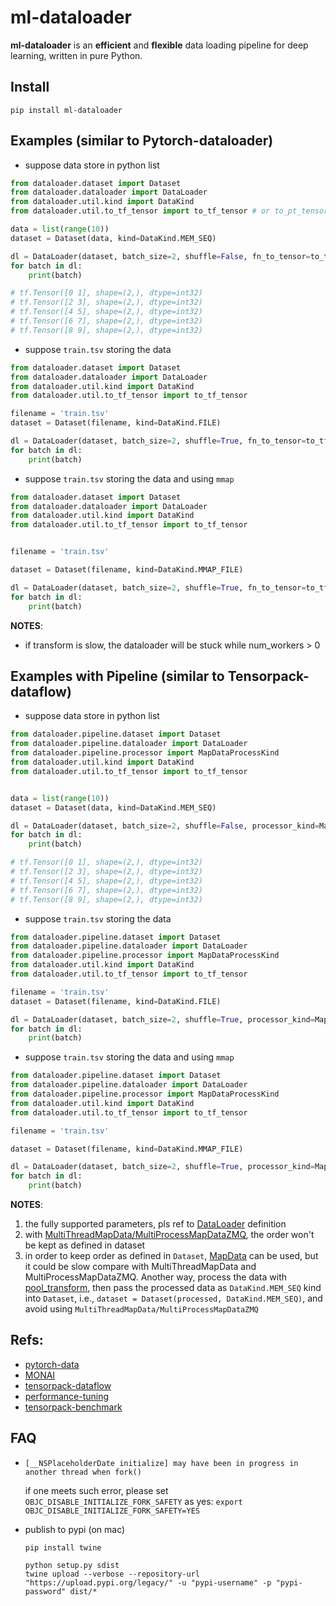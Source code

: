 # ml-dataloader

**ml-dataloader** is an **efficient** and **flexible** data loading pipeline for deep learning, written in pure Python.


## Install

`pip install ml-dataloader`


## Examples (similar to Pytorch-dataloader)

- suppose data store in python list

```python
from dataloader.dataset import Dataset
from dataloader.dataloader import DataLoader
from dataloader.util.kind import DataKind
from dataloader.util.to_tf_tensor import to_tf_tensor # or to_pt_tensor

data = list(range(10))
dataset = Dataset(data, kind=DataKind.MEM_SEQ)

dl = DataLoader(dataset, batch_size=2, shuffle=False, fn_to_tensor=to_tf_tensor)
for batch in dl:
    print(batch)

# tf.Tensor([0 1], shape=(2,), dtype=int32)
# tf.Tensor([2 3], shape=(2,), dtype=int32)
# tf.Tensor([4 5], shape=(2,), dtype=int32)
# tf.Tensor([6 7], shape=(2,), dtype=int32)
# tf.Tensor([8 9], shape=(2,), dtype=int32)
```

- suppose `train.tsv` storing the data

```python
from dataloader.dataset import Dataset
from dataloader.dataloader import DataLoader
from dataloader.util.kind import DataKind
from dataloader.util.to_tf_tensor import to_tf_tensor

filename = 'train.tsv'
dataset = Dataset(filename, kind=DataKind.FILE)

dl = DataLoader(dataset, batch_size=2, shuffle=True, fn_to_tensor=to_tf_tensor)
for batch in dl:
    print(batch)
```

- suppose `train.tsv` storing the data and using `mmap`

```python
from dataloader.dataset import Dataset
from dataloader.dataloader import DataLoader
from dataloader.util.kind import DataKind
from dataloader.util.to_tf_tensor import to_tf_tensor


filename = 'train.tsv'

dataset = Dataset(filename, kind=DataKind.MMAP_FILE)

dl = DataLoader(dataset, batch_size=2, shuffle=True, fn_to_tensor=to_tf_tensor)
for batch in dl:
    print(batch)
```

**NOTES**:

- if transform is slow, the dataloader will be stuck while num_workers > 0


## Examples with Pipeline (similar to Tensorpack-dataflow)

- suppose data store in python list

```python
from dataloader.pipeline.dataset import Dataset
from dataloader.pipeline.dataloader import DataLoader
from dataloader.pipeline.processor import MapDataProcessKind
from dataloader.util.kind import DataKind
from dataloader.util.to_tf_tensor import to_tf_tensor


data = list(range(10))
dataset = Dataset(data, kind=DataKind.MEM_SEQ)

dl = DataLoader(dataset, batch_size=2, shuffle=False, processor_kind=MapDataProcessKind.NORMAL, fn_to_tensor=to_tf_tensor)
for batch in dl:
    print(batch)

# tf.Tensor([0 1], shape=(2,), dtype=int32)
# tf.Tensor([2 3], shape=(2,), dtype=int32)
# tf.Tensor([4 5], shape=(2,), dtype=int32)
# tf.Tensor([6 7], shape=(2,), dtype=int32)
# tf.Tensor([8 9], shape=(2,), dtype=int32)
```

- suppose `train.tsv` storing the data

```python
from dataloader.pipeline.dataset import Dataset
from dataloader.pipeline.dataloader import DataLoader
from dataloader.pipeline.processor import MapDataProcessKind
from dataloader.util.kind import DataKind
from dataloader.util.to_tf_tensor import to_tf_tensor

filename = 'train.tsv'
dataset = Dataset(filename, kind=DataKind.FILE)

dl = DataLoader(dataset, batch_size=2, shuffle=True, processor_kind=MapDataProcessKind.MULTI_PROCESS, num_procs=20, fn_to_tensor=to_tf_tensor)
for batch in dl:
    print(batch)
```

- suppose `train.tsv` storing the data and using `mmap`

```python
from dataloader.pipeline.dataset import Dataset
from dataloader.pipeline.dataloader import DataLoader
from dataloader.pipeline.processor import MapDataProcessKind
from dataloader.util.kind import DataKind
from dataloader.util.to_tf_tensor import to_tf_tensor

filename = 'train.tsv'

dataset = Dataset(filename, kind=DataKind.MMAP_FILE)

dl = DataLoader(dataset, batch_size=2, shuffle=True, processor_kind=MapDataProcessKind.MULTI_PROCESS, num_procs=20, fn_to_tensor=to_tf_tensor)
for batch in dl:
    print(batch)
```

**NOTES**:

1. the fully supported parameters, pls ref to [DataLoader](https://github.com/ericxsun/ml-dataloader/blob/main/dataloader/dataloader.py) definition
2. with [MultiThreadMapData/MultiProcessMapDataZMQ](https://github.com/ericxsun/ml-dataloader/blob/main/dataloader/pipeline/processor.py), the order won't be kept as defined in dataset
3. in order to keep order as defined in `Dataset`, [MapData](https://github.com/ericxsun/ml-dataloader/blob/main/dataloader/pipeline/processor.py) can be used, but it could be slow compare with MultiThreadMapData and MultiProcessMapDataZMQ. Another way, process the data with [pool_transform](https://github.com/ericxsun/ml-dataloader/blob/main/dataloader/transform/misc.py), then pass the processed data as `DataKind.MEM_SEQ` kind into `Dataset`, i.e., `dataset = Dataset(processed, DataKind.MEM_SEQ)`, and avoid using `MultiThreadMapData/MultiProcessMapDataZMQ` 

## Refs:

- [pytorch-data](https://github.com/pytorch/pytorch/tree/master/torch/utils/data)
- [MONAI](https://github.com/Project-MONAI/MONAI)
- [tensorpack-dataflow](https://github.com/tensorpack/dataflow)
- [performance-tuning](https://github.com/tensorpack/tensorpack/blob/master/docs/tutorial/performance-tuning.md)
- [tensorpack-benchmark](https://github.com/tensorpack/benchmarks/blob/master/ResNet-Horovod/imagenet-resnet-horovod.py)

## FAQ

- `[__NSPlaceholderDate initialize] may have been in progress in another thread when fork()`

  if one meets such error, please set `OBJC_DISABLE_INITIALIZE_FORK_SAFETY` as yes: `export OBJC_DISABLE_INITIALIZE_FORK_SAFETY=YES`

- publish to pypi (on mac)

  ```shell
  pip install twine
  
  python setup.py sdist
  twine upload --verbose --repository-url "https://upload.pypi.org/legacy/" -u "pypi-username" -p "pypi-password" dist/*
  ```